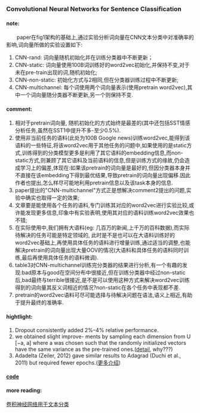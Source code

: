 ### Convolutional Neural Networks for Sentence Classification

#### note:
&emsp;&emsp;paper在fig1架构的基础上,通过实验分析词向量在CNN文本分类中对准确率的影响,词向量所做的实验设置如下:

  1. CNN-rand: 词向量随机初始化并在训练分类器中不断更新；
  2. CNN-static: 词向量使用100B词训练好的word2vec初始化,并保持不变,对于未在pre-train出现的词,随机初始化;
  3. CNN-non-static: 初始化方式与2相同,但在分类器训练过程中不断更新;
  4. CNN-multichannel: 每个词使用两个词向量表示(使用pretrain word2vec),其中一个词向量随分类器不断更新,另一个则保持不变.

#### comment:
  1. 相对于pretrain词向量, 随机初始化的方式始终是最差的(其中还包括SST情感分析任务,虽然在SST1中提升不多-至少0.5%).
  2. 使用非当前任务的语料(此处为100B Google news)训练word2vec,能得到该语料的一些特征,将该word2vec用于其他任务的问题中,如果使用的是static方式,训练得到的分类模型更多是利用了其它语料的embedding信息,而non-static方式,则兼顾了其它语料及当前语料的信息,但是训练方式的缘故,仍会造成学习上的偏差,体现在:如果该pretrain的词向量是最好的,但因分类器本身并不直接在该embedding下得到最优结果,导致pretrain的词向量出现偏移.因此作者也提出,怎么样尽可能地利用pretrain信息以及该task本身的信息.
  3. paper提出的"CNN-multichannel"方式正是想解决comment2提出的问题,实验中确实也取得一定的效果;
  4. 文章要是能使用各个任务的语料,专门训练其对应的word2vec进行实验比较,或许能发现更多信息,印象中有实验表明,使用其对应的语料训练word2vec效果也不错;
  5. 在实际使用中,我们拥有大语料(eg: 几百万的新闻,上千万的百科数据),而实际待解决的任务可能是特定领域的, 此时是不是也可以在大语料训练好的word2vec基础上,再使用具体任务的语料进行增量训练,通过适当的调整,也能解决pretrain的词向量出现大量OOV的情况(大语料和具体任务的语料同时训练,最后再使用具体任务的语料微调).
  6. table3对CNN-multichannel训练完分类器的结果进行分析,有一个有趣的发现:bad原本与good在空间分布中很接近,但在训练分类器中经过non-static后,bad最终与terrible很接近,是不是可以使用这种方式来解决word2vec训练得到的词向量其反义词相近的情况?non-static在各个任务中表现都不差.
  7. pretrain的word2vec语料可尽可能选择与待解决问题在语法,语义上相近,有助于提升最终的准确率.

#### hightlight:
  1. Dropout consistently added 2%–4% relative performance.
  2. we obtained slight improve- ments by sampling each dimension from U [−a, a] where a was chosen such that the randomly initialized vectors have the same variance as the pre-trained ones.([detail](https://github.com/yoonkim/CNN_sentence/blob/master/process_data.py#L88), why???)
  3. Adadelta (Zeiler, 2012) gave similar results to Adagrad (Duchi et al., 2011) but required fewer epochs.([更多介绍](https://github.com/xwzhong/papernote/blob/master/neural%20network/An%20overview%20of%20gradient%20descent%20optimization%20algorithms.md))

#### [code](https://github.com/yoonkim/CNN_sentence)

#### more reading:
[卷积神经网络用于文本分类](http://blog.csdn.net/cyl9413/article/details/53432640)
